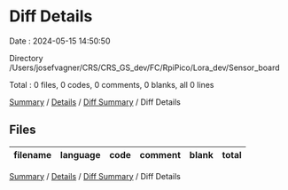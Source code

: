 # Diff Details

Date : 2024-05-15 14:50:50

Directory /Users/josefvagner/CRS/CRS_GS_dev/FC/RpiPico/Lora_dev/Sensor_board

Total : 0 files,  0 codes, 0 comments, 0 blanks, all 0 lines

[Summary](results.md) / [Details](details.md) / [Diff Summary](diff.md) / Diff Details

## Files
| filename | language | code | comment | blank | total |
| :--- | :--- | ---: | ---: | ---: | ---: |

[Summary](results.md) / [Details](details.md) / [Diff Summary](diff.md) / Diff Details